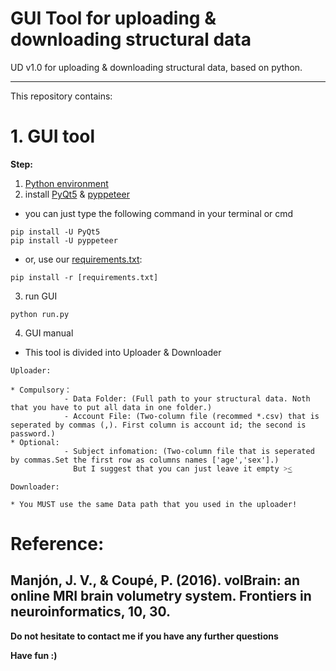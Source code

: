 # GUI Tool for uploading & downloading structural data


UD v1.0 for uploading & downloading structural data, based on python.



-----

This repository contains:

# 1. GUI tool

**Step:**
1) [Python environment](https://www.python.org/)
2) install [PyQt5](https://pypi.org/project/PyQt5/) & [pyppeteer](https://github.com/pyppeteer/pyppeteer)
* you can just type the following command in your terminal or cmd
```
pip install -U PyQt5
pip install -U pyppeteer
```
* or, use our [requirements.txt](UploadDownloadTool/requirements.txt):
```
pip install -r [requirements.txt]
```
3) run GUI
```
python run.py
```
4) GUI manual
* This tool is divided into Uploader & Downloader
```
Uploader: 

* Compulsory：
            - Data Folder: (Full path to your structural data. Noth that you have to put all data in one folder.)
            - Account File: (Two-column file (recommed *.csv) that is seperated by commas (,). First column is account id; the second is password.)
* Optional:
            - Subject infomation: (Two-column file that is seperated by commas.Set the first row as columns names ['age','sex'].)
              But I suggest that you can just leave it empty ˃͜˂

```
```
Downloader: 

* You MUST use the same Data path that you used in the uploader!

```

# Reference:
Manjón, J. V., & Coupé, P. (2016). volBrain: an online MRI brain volumetry system. Frontiers in neuroinformatics, 10, 30.
-------

**Do not hesitate to contact me if you have any further questions**

**Have fun :)**
